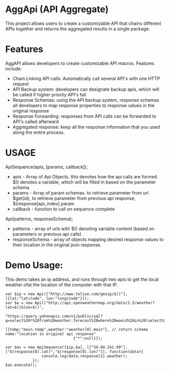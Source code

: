 # AggApi (API Aggregate)
This project allows users to create a customizable API that chains different APIs together and returns the aggregated results in a single package.

# Features
AggAPI allows developers to create customizable API macros. Features include:

 * Chain Linking API calls: Automatically call several API's with one HTTP request
 * API Backup system: developers can designate backup apis, which will be called if higher priority API's fail
 * Response Schemas: using the API backup system, response schemas all developers to map response properties to response values in the original response
 * Response Forwarding: responses from API calls can be forwarded to API's called afterward
 * Aggregated response: keep all the response information that you used along the entire process.

# USAGE
ApiSequence(apis, [params, callback]);
 * apis - Array of Api Objects. this denotes how the api calls are formed. $() denotes a variable, which will be filled in based on the parameter schema
 * params - Array of param schemas. to retrieve parameter from url $get(id), to retrieve parameter from previous api response, $(response[api_index].param 
 * callback - function to call on sequence complete

Api(patterns, responseSchema);
 * patterns - array of urls with $() denoting variable content (based on parameters or previous api calls)
 * responseSchema - array of objects mapping desired response values to their location in the original json response.

# Demo Usage:
This demo takes an ip address, and runs through two apis to get the local weather ofat the location of the computer with that IP.

```
var $ip = new Api(["http://www.telize.com/geoip/$()"], [{lat:"latitude", lon:"longitude"}]);
var $a = new Api(["http://api.openweathermap.org/data/2.5/weather?lat=$()&lon=$()", 
                              "https://query.yahooapis.com/v1/public/yql?q=select%20*%20from%20weather.forecast%20where%20woeid%20in%20(select%20woeid%20from%20geo.places(1)%20where%20text%3D%22nome%2C%20ak%22)&format=json&env=store%3A%2F%2Fdatatables.org%2Falltableswithkeys"],
                             [{temp:"main.temp",weather:"weather[0].main"}, // return schema name:"location in original api response"
                              {"*":null}]);

var $as = new ApiSequence([$ip,$a], [["54.84.241.99"], ["$(response[0].lat)","$(response[0].lon)"]], function(data){
                console.log(data.response[1].weather);
            });
$as.execute();
```
